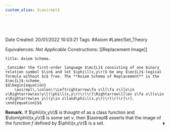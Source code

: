 ```yaml
---
custom_alias: $\axirepl$
---
```


<br />
<br />

Date Created: 20/01/2022 10:03:21
Tags: #Axiom #Later/Set_Theory

Equivalences: _Not Applicable_
Constructions: [[Replacement Image]]

``` ad-Axiom
title: Axiom Schema.

_Consider the first-order language $\mc{L}$ consisting of one binary relation symbol $\in$ and let $\phi\l(x,y\r)$ be any $\mc{L}$-logical formula without $z$ free. The **Axiom Schema of Replacement** is the $\mc{L}$-scheme_
$$\begin{equation}
    \axirepl\,\colon\!\Leftrightarrow\fa v\l[\fa x\l[x\in v\Rightarrow\ex!y\l(\phi\l(x,y\r)\r)\r]\Rightarrow\l[\ex z\fa x\l(x\in v\Rightarrow\ex y\l(y\in z\land\phi\l(x,y\r)\r)\r)\r]\r].
\end{equation}$$

```

**Remark.** If $\phi\l(x,y\r)$ is thought of as a class function and $\dom\phi\l(x,y\r)$ is some set $v$, then $\axirepl$ asserts that the image of the function $f$ defined by $\phi\l(x,y\r)$ is a set.<span style="float:right;">$\blacklozenge$</span>
